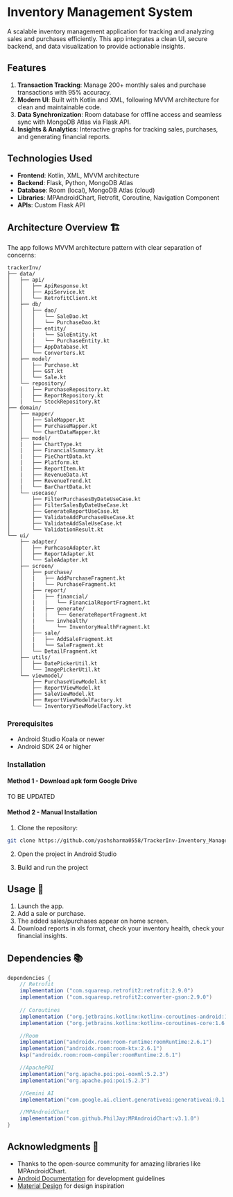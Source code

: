 # Inventory Management System

A scalable inventory management application for tracking and analyzing sales and purchases efficiently. This app integrates a clean UI, secure backend, and data visualization to provide actionable insights.

## Features

1. **Transaction Tracking**: Manage 200+ monthly sales and purchase transactions with 95% accuracy.
2. **Modern UI**: Built with Kotlin and XML, following MVVM architecture for clean and maintainable code.
3. **Data Synchronization**: Room database for offline access and seamless sync with MongoDB Atlas via Flask API.
4. **Insights & Analytics**: Interactive graphs for tracking sales, purchases, and generating financial reports.

## Technologies Used

- **Frontend**: Kotlin, XML, MVVM architecture
- **Backend**: Flask, Python, MongoDB Atlas
- **Database**: Room (local), MongoDB Atlas (cloud)
- **Libraries**: MPAndroidChart, Retrofit, Coroutine, Navigation Component
- **APIs**: Custom Flask API
  
## Architecture Overview 🏗️

The app follows MVVM architecture pattern with clear separation of concerns:

```
trackerInv/
├── data/
│   ├── api/
│   │   ├── ApiResponse.kt
│   │   ├── ApiService.kt
│   │   └── RetrofitClient.kt
│   ├── db/
│   │   ├── dao/
│   │   │   └── SaleDao.kt
│   │   │   └── PurchaseDao.kt
│   │   ├── entity/
│   │   |   └── SaleEntity.kt
│   │   |   └── PurchaseEntity.kt
│   │   ├── AppDatabase.kt
│   │   └── Converters.kt
│   ├── model/
│   │   ├── Purchase.kt
│   │   ├── GST.kt
│   │   └── Sale.kt
│   └── repository/
│   │   ├── PurchaseRepository.kt
│   │   ├── ReportRepository.kt
│   |   └── StockRepository.kt
├── domain/
│   ├── mapper/
│   │   ├── SaleMapper.kt
│   │   ├── PurchaseMapper.kt
│   │   └── ChartDataMapper.kt
│   ├── model/
│   |   ├── ChartType.kt
│   |   ├── FinancialSummary.kt
│   |   ├── PieChartData.kt
│   |   ├── Platform.kt
│   |   ├── ReportItem.kt
│   |   ├── RevenueData.kt
│   |   ├── RevenueTrend.kt
│   |   └── BarChartData.kt
│   └── usecase/
│       ├── FilterPurchasesByDateUseCase.kt
│       ├── FilterSalesByDateUseCase.kt
│       ├── GenerateReportUseCase.kt
│       ├── ValidateAddPurchaseUseCase.kt
│       ├── ValidateAddSaleUseCase.kt
│       └── ValidationResult.kt
└── ui/
    ├── adapter/
    │   ├── PurhcaseAdapter.kt
    │   ├── ReportAdapter.kt
    │   └── SaleAdapter.kt
    ├── screen/
    │   ├── purchase/
    │   |   ├── AddPurchaseFragment.kt
    │   |   └── PurchaseFragment.kt
    │   ├── report/
    │   |   ├── financial/
    │   |   |   └── FinancialReportFragment.kt
    │   |   ├── generate/
    │   |   |   └── GenerateReportFragment.kt
    │   |   └── invhealth/
    │   |       └── InventoryHealthFragment.kt
    │   ├── sale/
    │   |   ├── AddSaleFragment.kt
    │   |   └── SaleFragment.kt
    │   └── DetailFragment.kt
    ├── utils/
    │   ├── DatePickerUtil.kt
    │   └── ImagePickerUtil.kt
    └── viewmodel/
        ├── PurchaseViewModel.kt
        ├── ReportViewModel.kt
        ├── SaleViewModel.kt
        ├── ReportViewModelFactory.kt
        └── InventoryViewModelFactory.kt
```

### Prerequisites

- Android Studio Koala or newer
- Android SDK 24 or higher

### Installation
#### Method 1 - Download apk form Google Drive
TO BE UPDATED

#### Method 2 - Manual Installation
1. Clone the repository:
```bash
git clone https://github.com/yashsharma0558/TrackerInv-Inventory_Management_System.git
```

2. Open the project in Android Studio

3. Build and run the project

## Usage 📱

1. Launch the app.
2. Add a sale or purchase.
3. The added sales/purchases appear on home screen.
4. Download reports in xls format, check your inventory health, check your financial insights.

## Dependencies 📚

```gradle
dependencies {
    // Retrofit
    implementation ("com.squareup.retrofit2:retrofit:2.9.0")
    implementation ("com.squareup.retrofit2:converter-gson:2.9.0")
    
    // Coroutines
    implementation ("org.jetbrains.kotlinx:kotlinx-coroutines-android:1.6.4")
    implementation ("org.jetbrains.kotlinx:kotlinx-coroutines-core:1.6.4")

    //Room
    implementation("androidx.room:room-runtime:roomRuntime:2.6.1")
    implementation("androidx.room:room-ktx:2.6.1")
    ksp("androidx.room:room-compiler:roomRuntime:2.6.1")

    //ApachePOI
    implementation("org.apache.poi:poi-ooxml:5.2.3")
    implementation("org.apache.poi:poi:5.2.3")

    //Gemini AI
    implementation("com.google.ai.client.generativeai:generativeai:0.1.2")

    //MPAndroidChart
    implementation("com.github.PhilJay:MPAndroidChart:v3.1.0")
}
```

## Acknowledgments 🙏

- Thanks to the open-source community for amazing libraries like MPAndroidChart.
- [Android Documentation](https://developer.android.com) for development guidelines
- [Material Design](https://material.io) for design inspiration


